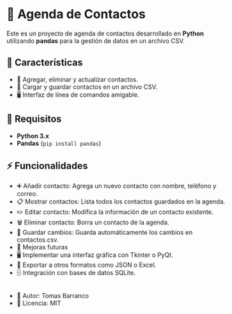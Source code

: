 # 📒 Agenda de Contactos

Este es un proyecto de agenda de contactos desarrollado en **Python** utilizando **pandas** para la gestión de datos en un archivo CSV.

## 📌 Características

- 📌 Agregar, eliminar y actualizar contactos.
- 📂 Cargar y guardar contactos en un archivo CSV.
- 🖥️ Interfaz de línea de comandos amigable.

## 🚀 Requisitos

- **Python 3.x**
- **Pandas** (`pip install pandas`)

## ⚡ Funcionalidades

- ➕ Añadir contacto: Agrega un nuevo contacto con nombre, teléfono y correo.
- 📋 Mostrar contactos: Lista todos los contactos guardados en la agenda.
- ✏️ Editar contacto: Modifica la información de un contacto existente.
- 🗑️ Eliminar contacto: Borra un contacto de la agenda.
- 💾 Guardar cambios: Guarda automáticamente los cambios en contactos.csv.
- 🔧 Mejoras futuras
- 🖥️ Implementar una interfaz gráfica con Tkinter o PyQt.
- 📂 Exportar a otros formatos como JSON o Excel.
- 🗄️ Integración con bases de datos SQLite.

##

- 📌 Autor: Tomas Barranco
- 📌 Licencia: MIT
